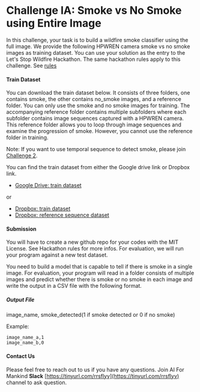 # Challenge IA: Smoke vs No Smoke using Entire Image

In this challenge, your task is to build a wildfire smoke classifier using the full image. 
We provide the following HPWREN camera smoke vs no smoke images as training dataset. 
You can use your solution as the entry to the Let's Stop Wildfire Hackathon. 
The same hackathon rules apply to this challenge. See [rules](README.md)

#### Train Dataset
You can download the train dataset below. 
It consists of three folders, one contains smoke, the other contains no_smoke images, and
a reference folder. 
You can only use the smoke and no smoke images for training.
The accompanying reference folder contains multiple subfolders where 
each subfolder contains image sequences captured with a HPWREN camera.
This reference folder allows you to loop through image sequences and examine the progression of smoke. However, you cannot use the reference folder in training. 

Note: If you want to use temporal sequence to detect smoke, please join [Challenge 2](wildfire_smoke_challenge.md).

You can find the train dataset from either the Google drive link or Dropbox link.

* [Google Drive: train dataset](https://tinyurl.com/roo8tas)

or

* [Dropbox: train dataset](https://www.dropbox.com/s/ghfhjtoh1z59xeb/wildfire_smoke_data.tar)
* [Dropbox: reference sequence dataset](https://www.dropbox.com/s/791wed3scimh6sq/sequence_reference.tar.gz)


#### Submission
You will have to create a new github repo for your codes with the MIT License. See Hackathon rules for more infos. 
For evaluation, we will run your program against a new test dataset.

You need to build a model that is capable to tell if there is smoke in a single image. For evaluation, your program will read in a folder consists of multiple images and predict whether there is smoke or no smoke in each image and write the output in a CSV file with the following format.

##### Output File
image_name, smoke_detected(1 if smoke detected or 0 if no smoke)

Example:
```
image_name_a,1
image_name_b,0
```

#### Contact Us
Please feel free to reach out to us if you have any questions. Join AI For Mankind **Slack** [https://tinyurl.com/rrsflyv](https://tinyurl.com/rrsflyv) channel to ask question.
